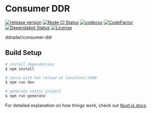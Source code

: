 # Consumer DDR

[![release version](https://img.shields.io/github/v/release/ddradar/consumer-ddr "release version")](https://github.com/nogic1008/nuxt-ts-template/releases)
[![Node CI Status](https://github.com/ddradar/consumer-ddr/workflows/Node%20CI/badge.svg "Node CI Status")](/nogic1008/nuxt-ts-template/actions?query=workflow%3A%22Node+CI%22)
[![codecov](https://codecov.io/gh/ddradar/consumer-ddr/branch/master/graph/badge.svg)](https://codecov.io/gh/ddradar/consumer-ddr)
[![CodeFactor](https://www.codefactor.io/repository/github/ddradar/consumer-ddr/badge)](https://www.codefactor.io/repository/github/ddradar/consumer-ddr)
[![Dependabot Status](https://api.dependabot.com/badges/status?host=github&repo=ddradar/consumer-ddr)](https://dependabot.com)
[![License](https://img.shields.io/github/license/ddradar/consumer-ddr)](LICENSE)

ddradar/consumer-ddr

## Build Setup

``` bash
# install dependencies
$ npm install

# serve with hot reload at localhost:3000
$ npm run dev

# generate static project
$ npm run generate
```

For detailed explanation on how things work, check out [Nuxt.js docs](https://nuxtjs.org).
